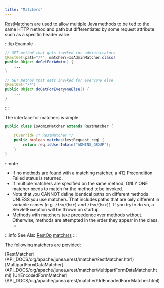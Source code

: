 ```yaml
---
title: "Matchers"
---
```


[RestMatchers](API_DOCS/org/apache/juneau/rest/matcher/RestMatcher.html) are used to allow multiple Java methods to
be tied to the same HTTP method and path but differentiated by some request attribute such as a specific header value.

:::tip Example
```java
// GET method that gets invoked for administrators
@RestGet(path="/*", matchers=IsAdminMatcher.class)
public Object doGetForAdmin() {
    ...
}

// GET method that gets invoked for everyone else
@RestGet("/*")
public Object doGetForEveryoneElse() {
    ...
}
```
:::

The interface for matchers is simple:

```java
public class IsAdminMatcher extends RestMatcher {

    @Override /* RestMatcher */
    public boolean matches(RestRequest req) {
        return req.isUserInRole("ADMINS_GROUP");
    }
}
```

:::note
- If no methods are found with a matching matcher, a 412 Precondition Failed status is returned.
- If multiple matchers are specified on the same method, ONLY ONE matcher needs to match for the method to be invoked.
- Note that you CANNOT define identical paths on different methods UNLESS you use matchers.
That includes paths that are only different in variable names (e.g. `/foo/{bar}` and `/foo/{baz}`).
If you try to do so, a ServletException will be thrown on startup.
- Methods with matchers take precedence over methods without.
Otherwise, methods are attempted in the order they appear in the class.
:::

:::info See Also
<tree>
<node-0><java-annotation>[RestOp](API_DOCS/org/apache/juneau/rest/annotation/RestOp.html)</java-annotation></node-0>
<node-1><java-method-annotation>[matchers](API_DOCS/org/apache/juneau/rest/annotation/RestOp.html#matchers)</java-method-annotation></node-1>
</tree>
:::

The following matchers are provided:

<tree>
<node-0><java-class>[RestMatcher](API_DOCS/org/apache/juneau/rest/matcher/RestMatcher.html)</java-class></node-0>
<node-1><java-class>[MultipartFormDataMatcher](API_DOCS/org/apache/juneau/rest/matcher/MultipartFormDataMatcher.html)</java-class></node-1>
<node-1><java-class>[UrlEncodedFormMatcher](API_DOCS/org/apache/juneau/rest/matcher/UrlEncodedFormMatcher.html)</java-class></node-1>
</tree>
